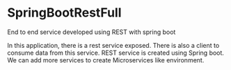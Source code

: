 # SpringBootRestFull
End to end service developed using REST with spring boot

In this application, there is a rest service exposed. There is also a client to consume data from this service.
REST service is created using Spring boot. We can add more services to create Microservices like environment.
